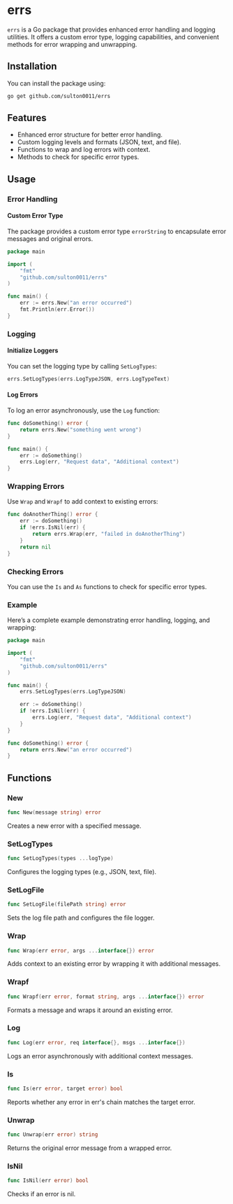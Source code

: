 # errs

`errs` is a Go package that provides enhanced error handling and logging utilities. It offers a custom error type, logging capabilities, and convenient methods for error wrapping and unwrapping.

## Installation

You can install the package using:

```bash
go get github.com/sulton0011/errs
```

## Features

- Enhanced error structure for better error handling.
- Custom logging levels and formats (JSON, text, and file).
- Functions to wrap and log errors with context.
- Methods to check for specific error types.

## Usage

### Error Handling

#### Custom Error Type

The package provides a custom error type `errorString` to encapsulate error messages and original errors.

```go
package main

import (
	"fmt"
	"github.com/sulton0011/errs"
)

func main() {
	err := errs.New("an error occurred")
	fmt.Println(err.Error())
}
```

### Logging

#### Initialize Loggers

You can set the logging type by calling `SetLogTypes`:

```go
errs.SetLogTypes(errs.LogTypeJSON, errs.LogTypeText)
```

#### Log Errors

To log an error asynchronously, use the `Log` function:

```go
func doSomething() error {
	return errs.New("something went wrong")
}

func main() {
	err := doSomething()
	errs.Log(err, "Request data", "Additional context")
}
```

### Wrapping Errors

Use `Wrap` and `Wrapf` to add context to existing errors:

```go
func doAnotherThing() error {
	err := doSomething()
	if !errs.IsNil(err) {
		return errs.Wrap(err, "failed in doAnotherThing")
	}
	return nil
}
```

### Checking Errors

You can use the `Is` and `As` functions to check for specific error types.

### Example

Here’s a complete example demonstrating error handling, logging, and wrapping:

```go
package main

import (
	"fmt"
	"github.com/sulton0011/errs"
)

func main() {
	errs.SetLogTypes(errs.LogTypeJSON)

	err := doSomething()
	if !errs.IsNil(err) {
		errs.Log(err, "Request data", "Additional context")
	}
}

func doSomething() error {
	return errs.New("an error occurred")
}
```

## Functions

### New

```go
func New(message string) error
```

Creates a new error with a specified message.

### SetLogTypes

```go
func SetLogTypes(types ...logType)
```

Configures the logging types (e.g., JSON, text, file).

### SetLogFile

```go
func SetLogFile(filePath string) error
```

Sets the log file path and configures the file logger.

### Wrap

```go
func Wrap(err error, args ...interface{}) error
```

Adds context to an existing error by wrapping it with additional messages.

### Wrapf

```go
func Wrapf(err error, format string, args ...interface{}) error
```

Formats a message and wraps it around an existing error.

### Log

```go
func Log(err error, req interface{}, msgs ...interface{})
```

Logs an error asynchronously with additional context messages.

### Is

```go
func Is(err error, target error) bool
```

Reports whether any error in err's chain matches the target error.

### Unwrap

```go
func Unwrap(err error) string
```

Returns the original error message from a wrapped error.

### IsNil

```go
func IsNil(err error) bool
```

Checks if an error is nil.